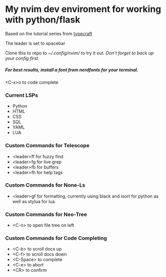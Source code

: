 # My nvim dev enviroment for working with python/flask
Based on the tutorial series from [typecraft](https://www.youtube.com/watch?v=zHTeCSVAFNY&list=PLsz00TDipIffreIaUNk64KxTIkQaGguqn)

The leader is set to spacebar

Clone this to repo to *~/.config/nvim/* to try it out. *Don't forget to back up your config first.*

##### For best results, install a font from nerdfonts for your terminal. 

\<C-x\>o to code complete

### Current LSPs
- Python
- HTML
- CSS
- SQL
- YAML
- LUA

### Custom Commands for Telescope 
- \<leader\>ff for fuzzy find
- \<leader\>fg for live grep
- \<leader\>fb for buffers
- \<leader\>fh for help tags

### Custom Commands for None-Ls
- \<leader\>gf for formatting, currently using black and isort for python as well as stylua for lua.

### Custom Commands for Neo-Tree
- \<C-n\> to open file tree on left

### Custom Commands for Code Completing
- \<C-b\> to scroll docs up
- \<C-f\> to scroll docs down
- \<C-Space\> to complete
- \<C-e\> to abort
- \<CR\> to confirm
